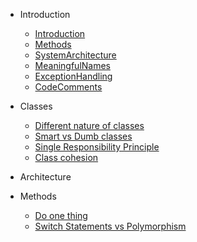 * Introduction

    * [Introduction](docs/Intro.md)
    * [Methods](docs/Methods.md)
    * [SystemArchitecture](docs/SystemArchitecture.md)
    * [MeaningfulNames](docs/MeaningfulNames.md)
    * [ExceptionHandling](docs/ExceptionHandling.md)
    * [CodeComments](docs/CodeComments.md)    
    
* Classes
    * [Different nature of classes](docs/classes/nature.md)
    * [Smart vs Dumb classes](docs/classes/smart-v-dumb.md)
    * [Single Responsibility Principle](docs/classes/single-responsibility.md)
    * [Class cohesion](docs/classes/cohesion.md)

* Architecture
  
* Methods
    * [Do one thing](docs/methods/one-thing.md)
    * [Switch Statements vs Polymorphism](docs/methods/switch-polymorphism.md)
